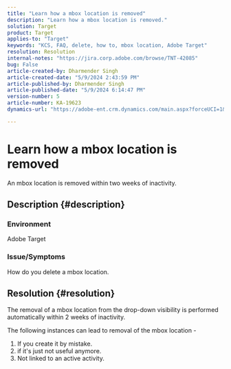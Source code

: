 ```yaml
---
title: "Learn how a mbox location is removed"
description: "Learn how a mbox location is removed."
solution: Target
product: Target
applies-to: "Target"
keywords: "KCS, FAQ, delete, how to, mbox location, Adobe Target"
resolution: Resolution
internal-notes: "https://jira.corp.adobe.com/browse/TNT-42085"
bug: False
article-created-by: Dharmender Singh
article-created-date: "5/9/2024 2:43:59 PM"
article-published-by: Dharmender Singh
article-published-date: "5/9/2024 6:14:47 PM"
version-number: 5
article-number: KA-19623
dynamics-url: "https://adobe-ent.crm.dynamics.com/main.aspx?forceUCI=1&pagetype=entityrecord&etn=knowledgearticle&id=5b7a0e8d-120e-ef11-9f8a-6045bd006b25"

---
```

# Learn how a mbox location is removed


An mbox location is removed within two weeks of inactivity.

## Description {#description}


### <b>Environment</b>

Adobe Target

### <b>Issue/Symptoms</b>

How do you delete a mbox location.


## Resolution {#resolution}


The removal of a mbox location from the drop-down visibility is performed automatically within 2 weeks of inactivity.

The following instances can lead to removal of the mbox location -

1. If you create it by mistake.
2. if it's just not useful anymore.
3. Not linked to an active activity.

